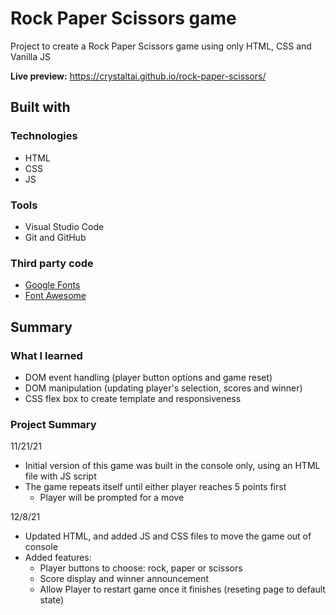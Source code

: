 # Rock Paper Scissors game
Project to create a Rock Paper Scissors game using only HTML, CSS and Vanilla JS

**Live preview:** https://crystaltai.github.io/rock-paper-scissors/
## Built with
### Technologies
- HTML
- CSS
- JS
### Tools
- Visual Studio Code
- Git and GitHub
### Third party code
- [Google Fonts](https://fonts.google.com/) 
- [Font Awesome](https://fontawesome.com/)
## Summary
### What I learned
- DOM event handling (player button options and game reset) 
- DOM manipulation (updating player's selection, scores and winner)
- CSS flex box to create template and responsiveness 
### Project Summary
11/21/21
- Initial version of this game was built in the console only, using an HTML file with JS script 
- The game repeats itself until either player reaches 5 points first
  - Player will be prompted for a move 

12/8/21
- Updated HTML, and added JS and CSS files to move the game out of console
- Added features:
  - Player buttons to choose: rock, paper or scissors
  - Score display and winner announcement
  - Allow Player to restart game once it finishes (reseting page to default state)
